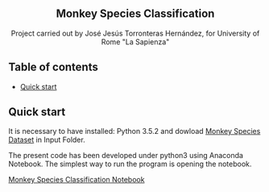 <br>
<h2 align="center">Monkey Species Classification </h2>
<p align="center"> 
  Project carried out by José Jesús Torronteras Hernández, for University of  Rome  "La Sapienza"
</p>

 
## Table of contents
- [Quick start](#quick-start)


## Quick start

It is necessary to have installed: Python 3.5.2 and dowload [Monkey Species Dataset](https://www.kaggle.com/slothkong/10-monkey-species) in Input Folder.

The present code has been developed under python3 using Anaconda Notebook. The simplest way to run the program is opening the notebook.

 [Monkey Species Classification Notebook](https://github.com/xexuew/Monkey-Species-Classification/source)
